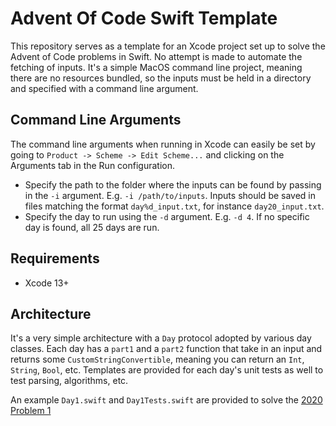 # Advent Of Code Swift Template

This repository serves as a template for an Xcode project set up to solve the Advent of Code problems in Swift. No attempt is made to automate the fetching of inputs. It's a simple MacOS command line project, meaning there are no resources bundled, so the inputs must be held in a directory and specified with a command line argument.

## Command Line Arguments

The command line arguments when running in Xcode can easily be set by going to `Product -> Scheme -> Edit Scheme...` and clicking on the Arguments tab in the Run configuration.

- Specify the path to the folder where the inputs can be found by passing in the `-i` argument. E.g. `-i /path/to/inputs`. Inputs should be saved in files matching the format `day%d_input.txt`, for instance `day20_input.txt`.
- Specify the day to run using the `-d` argument. E.g. `-d 4`. If no specific day is found, all 25 days are run.

## Requirements

- Xcode 13+

## Architecture

It's a very simple architecture with a `Day` protocol adopted by various day classes. Each day has a `part1` and a `part2` function that take in an input and returns some `CustomStringConvertible`, meaning you can return an `Int`, `String`, `Bool`, etc. Templates are provided for each day's unit tests as well to test parsing, algorithms, etc.

An example `Day1.swift` and `Day1Tests.swift` are provided to solve the [2020 Problem 1](https://adventofcode.com/2020/day/1)